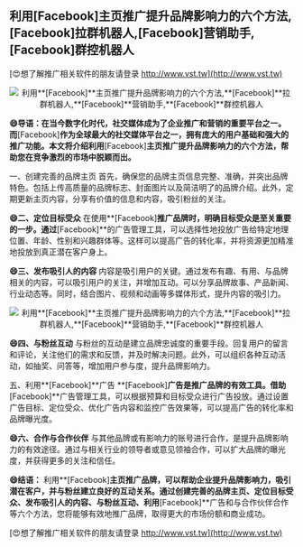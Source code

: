 ## **利用**[Facebook]**主页推广提升品牌影响力的六个方法,**[Facebook]**拉群机器人,**[Facebook]**营销助手,**[Facebook]**群控机器人**

[😍想了解推广相关软件的朋友请登录 http://www.vst.tw](http://www.vst.tw)

 <center><img src="https://vst.tw/MP4/tuiguang/png/0.png" alt="利用**[Facebook]**主页推广提升品牌影响力的六个方法,**[Facebook]**拉群机器人,**[Facebook]**营销助手,**[Facebook]**群控机器人"></center>

**😄导语：在当今数字化时代，社交媒体成为了企业推广和营销的重要平台之一。而**[Facebook]**作为全球最大的社交媒体平台之一，拥有庞大的用户基础和强大的推广功能。本文将介绍利用**[Facebook]**主页推广提升品牌影响力的六个方法，帮助您在竞争激烈的市场中脱颖而出。**

一、创建完善的品牌主页
首先，确保您的品牌主页信息完整、准确，并突出品牌特色。包括上传高质量的品牌标志、封面图片以及简洁明了的品牌介绍。此外，定期更新主页内容，分享有价值的信息和内容，吸引粉丝的关注。

**😄二、定位目标受众**
在使用**[Facebook]**推广品牌时，明确目标受众是至关重要的一步。通过**[Facebook]**的广告管理工具，可以选择性地投放广告给特定地理位置、年龄、性别和兴趣群体等。这样可以提高广告的转化率，并将资源更加精准地投放到真正潜在客户身上。

**😄三、发布吸引人的内容**
内容是吸引用户的关键。通过发布有趣、有用、与品牌相关的内容，可以吸引用户的关注，并增加互动。可以分享品牌故事、产品新闻、行业动态等。同时，结合图片、视频和动画等多媒体形式，提升内容的吸引力。

 <center><img src="https://vst.tw/MP4/tuiguang/png/8.png" alt="利用**[Facebook]**主页推广提升品牌影响力的六个方法,**[Facebook]**拉群机器人,**[Facebook]**营销助手,**[Facebook]**群控机器人"></center>

**😄四、与粉丝互动**
与粉丝的互动是建立品牌忠诚度的重要手段。回复用户的留言和评论，关注他们的需求和反馈，并及时解决问题。此外，可以组织各种互动活动，如抽奖、问答等，增加用户参与度，提升品牌影响力。

五、利用**[Facebook]**广告
**[Facebook]**广告是推广品牌的有效工具。借助**[Facebook]**广告管理工具，可以根据预算和目标受众进行广告投放。通过设置广告目标、定位受众、优化广告内容和监控广告效果等，可以提高广告的转化率和品牌曝光度。

**😄六、合作与合作伙伴**
与其他品牌或有影响力的账号进行合作，是提升品牌影响力的有效途径。通过与相关行业的领导者或意见领袖合作，可以扩大品牌的曝光度，并获得更多的关注和信任。

**😄结语：**
利用**[Facebook]**主页推广品牌，可以帮助企业提升品牌影响力，吸引潜在客户，并与粉丝建立良好的互动关系。通过创建完善的品牌主页、定位目标受众、发布吸引人的内容、与粉丝互动、利用**[Facebook]**广告和与合作伙伴合作等六个方法，您将能够有效地推广品牌，取得更大的市场份额和商业成功。

[😍想了解推广相关软件的朋友请登录 http://www.vst.tw](http://www.vst.tw)




